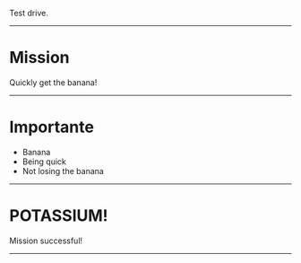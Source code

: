 Test drive.

___

# Mission

Quickly get the banana!

___


# Importante

* Banana
* Being quick
* Not losing the banana

___

# POTASSIUM!

Mission successful!

___